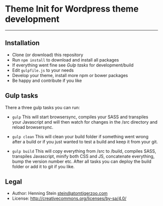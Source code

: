# Theme Init for Wordpress theme development

***

## Installation

- Clone (or download) this repository
- Run `npm install` to download and install all packages
- If everything went fine see *Gulp tasks* for development/build
- Edit `gulpfile.js` to your needs
- Develop your theme, install more npm or bower packages
- Be happy and contribute if you like


## Gulp tasks

There a three gulp tasks you can run:

- `gulp`
This will start browsersync, compiles your SASS and transpiles your Javascript
and will then watch for changes in the /src directory and reload browsersync.

- `gulp clean`
This will clean your build folder if something went wrong after a build or if you
just wanted to test a build and keep it from your git.

- `gulp build`
This will copy everything from /src to /build, compiles SASS, transpiles Javascript,
minify both CSS and JS, concatenate everything, bump the version number etc. After 
all tasks you can deploy the build folder or add it to git if you like. 


## Legal

- Author: Henning Stein <stein@atomtigerzoo.com>
- License: http://creativecommons.org/licenses/by-sa/4.0/
